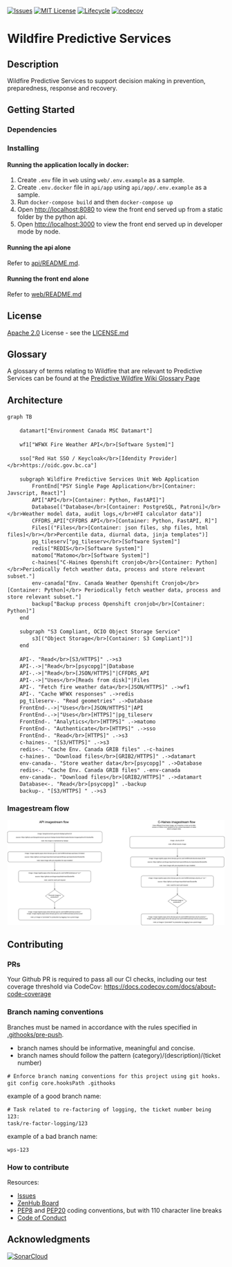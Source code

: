 [![Issues](https://img.shields.io/github/issues/bcgov/wps.svg?style=for-the-badge)](/../../issues)
[![MIT License](https://img.shields.io/github/license/bcgov/wps.svg?style=for-the-badge)](/LICENSE)
[![Lifecycle](https://img.shields.io/badge/Lifecycle-Stable-97ca00?style=for-the-badge)](https://github.com/bcgov/repomountie/blob/master/doc/lifecycle-badges.md)
[![codecov](https://codecov.io/gh/bcgov/wps/branch/main/graph/badge.svg?token=QZh80UTLpT)](https://codecov.io/gh/bcgov/wps)

# Wildfire Predictive Services

## Description

Wildfire Predictive Services to support decision making in prevention, preparedness, response and recovery.

## Getting Started

### Dependencies

### Installing

#### Running the application locally in docker:

1. Create `.env` file in `web` using `web/.env.example` as a sample.
2. Create `.env.docker` file in `api/app` using `api/app/.env.example` as a sample.
3. Run `docker-compose build` and then `docker-compose up`
4. Open [http://localhost:8080](http://localhost:8080) to view the front end served up from a static folder by the python api.
5. Open [http://localhost:3000](http://localhost:3000) to view the front end served up in developer mode by node.

#### Running the api alone

Refer to [api/README.md](api/README.md).

#### Running the front end alone

Refer to [web/README.md](api/README.md)

## License

[Apache 2.0](https://www.apache.org/licenses/LICENSE-2.0) License - see the [LICENSE.md](https://github.com/bcgov/wps/blob/main/LICENSE)

## Glossary

A glossary of terms relating to Wildfire that are relevant to Predictive Services can be found at the [Predictive Wildfire Wiki Glossary Page](https://github.com/bcgov/wps/wiki/Glossary)

## Architecture

```mermaid
graph TB

    datamart["Environment Canada MSC Datamart"]

    wf1["WFWX Fire Weather API</br>[Software System]"]

    sso["Red Hat SSO / Keycloak</br>[Idendity Provider]</br>https://oidc.gov.bc.ca"]

    subgraph Wildfire Predictive Services Unit Web Application
        FrontEnd["PSY Single Page Application</br>[Container: Javscript, React]"]
        API["API</br>[Container: Python, FastAPI]"]
        Database[("Database</br>[Container: PostgreSQL, Patroni]</br></br>Weather model data, audit logs,</br>HFI calculator data")]
        CFFDRS_API["CFFDRS API</br>[Container: Python, FastAPI, R]"]
        Files[("Files</br>[Container: json files, shp files, html files]</br></br>Percentile data, diurnal data, jinja templates")]
        pg_tileserv["pg_tileserv</br>[Software System]"]
        redis["REDIS</br>[Software System]"]
        matomo["Matomo</br>[Software System]"]
        c-haines["C-Haines Openshift cronjob</br>[Container: Python]</br>Periodically fetch weather data, process and store relevant subset."]
        env-canada["Env. Canada Weather Openshift Cronjob</br>[Container: Python]</br> Periodically fetch weather data, process and store relevant subset."]
        backup["Backup process Openshift cronjob</br>[Container: Python]"]
    end

    subgraph "S3 Compliant, OCIO Object Storage Service"
        s3[("Object Storage</br>[Container: S3 Compliant]")]
    end

    API-. "Read</br>[S3/HTTPS]" .->s3
    API-.->|"Read</br>[psycopg]"|Database
    API-.->|"Read</br>[JSON/HTTPS]"|CFFDRS_API
    API-.->|"Uses</br>[Reads from disk]"|Files
    API-. "Fetch fire weather data</br>[JSON/HTTPS]" .->wf1
    API-. "Cache WFWX responses" .->redis
    pg_tileserv-. "Read geometries" .->Database
    FrontEnd-.->|"Uses</br>[JSON/HTTPS]"|API
    FrontEnd-.->|"Uses</br>[HTTPS]"|pg_tileserv
    FrontEnd-. "Analytics</br>[HTTPS]" .->matomo
    FrontEnd-. "Authenticate</br>[HTTPS]" .->sso
    FrontEnd-. "Read</br>[HTTPS]" .->s3
    c-haines-. "[S3/HTTPS]" .->s3
    redis<-. "Cache Env. Canada GRIB files" .-c-haines
    c-haines-. "Download files</br>[GRIB2/HTTPS]" .->datamart
    env-canada-. "Store weather data</br>[psycopg]" .->Database
    redis<-. "Cache Env. Canada GRIB files" .-env-canada
    env-canada-. "Download files</br>[GRIB2/HTTPS]" .->datamart
    Database<-. "Read</br>[psycopg]" .-backup
    backup-. "[S3/HTTPS] " .->s3

```

### Imagestream flow

![Imagestream flow](./architecture/imagestream_flow.png)

## Contributing

### PRs

Your Github PR is required to pass all our CI checks, including our test coverage threshold via CodeCov: https://docs.codecov.com/docs/about-code-coverage

### Branch naming conventions

Branches must be named in accordance with the rules specified in [.githooks/pre-push](.githooks/pre-push).

- branch names should be informative, meaningful and concise.
- branch names should follow the pattern (category)/(description)/(ticket number)

```
# Enforce branch naming conventions for this project using git hooks.
git config core.hooksPath .githooks
```

example of a good branch name:

```
# Task related to re-factoring of logging, the ticket number being 123:
task/re-factor-logging/123
```

example of a bad branch name:

```
wps-123
```

### How to contribute

Resources:

- [Issues](https://github.com/bcgov/wps/issues)
- [ZenHub Board](https://app.zenhub.com/workspaces/wildfire-predictive-services-5e321393e038fba5bbe203b8/board?repos=235861506,237125626,237125691)
- [PEP8](https://github.com/python/peps/blob/master/pep-0008.txt) and [PEP20](https://github.com/python/peps/blob/master/pep-0020.txt) coding conventions, but with 110 character line breaks
- [Code of Conduct](https://github.com/bcgov/wps/blob/master/CONDUCT.md)

## Acknowledgments

[![SonarCloud](https://sonarcloud.io/images/project_badges/sonarcloud-white.svg)](https://sonarcloud.io/dashboard?id=bcgov_wps)

